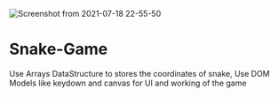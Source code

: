 ![Screenshot from 2021-07-18 22-55-50](https://user-images.githubusercontent.com/46312382/126076578-95dc5d47-f149-44d3-b77c-7ad6adfde187.png)
# Snake-Game
Use Arrays DataStructure to stores the coordinates of snake,
Use DOM Models like keydown and canvas for UI and working of the game
